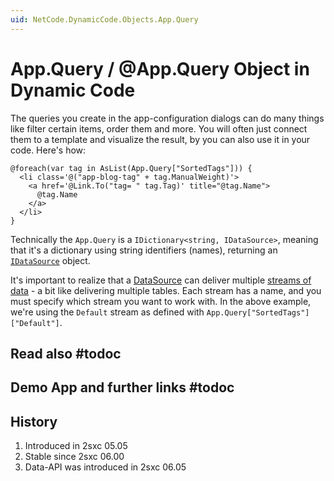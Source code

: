 ```yaml
---
uid: NetCode.DynamicCode.Objects.App.Query
---
```

# App.Query / @App.Query Object in Dynamic Code

The queries you create in the app-configuration dialogs can do many things like filter certain items, order them and more. You will often just connect them to a template and visualize the result, by you can also use it in your code. Here's how:

```razor
@foreach(var tag in AsList(App.Query["SortedTags"])) {
  <li class='@("app-blog-tag" + tag.ManualWeight)'>
    <a href='@Link.To("tag= " tag.Tag)' title="@tag.Name">
      @tag.Name
    </a>
  </li>
}
```

Technically the `App.Query` is a `IDictionary<string, IDataSource>`, meaning that it's a dictionary using string identifiers (names), returning an [`IDataSource`](xref:NetCode.DataSources.DataSource) object. 

It's important to realize that a [DataSource](xref:NetCode.DataSources.DataSource) can deliver multiple [streams of data](xref:ToSic.Eav.DataSources.IDataStream) - a bit like delivering multiple tables. Each stream has a name, and you must specify which stream you want to work with. In the above example, we're using the `Default` stream as defined with `App.Query["SortedTags"]["Default"]`.


## Read also #todoc


## Demo App and further links #todoc


## History
1. Introduced in 2sxc 05.05
2. Stable since 2sxc 06.00
3. Data-API was introduced in 2sxc 06.05
